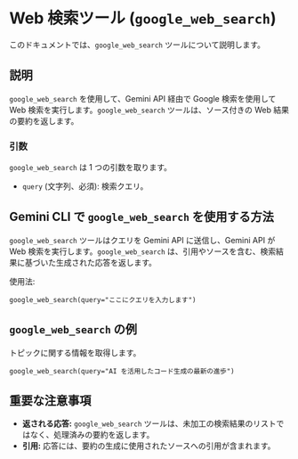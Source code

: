 # Web 検索ツール (`google_web_search`)

このドキュメントでは、`google_web_search` ツールについて説明します。

## 説明

`google_web_search` を使用して、Gemini API 経由で Google 検索を使用して Web 検索を実行します。`google_web_search` ツールは、ソース付きの Web 結果の要約を返します。

### 引数

`google_web_search` は 1 つの引数を取ります。

- `query` (文字列、必須): 検索クエリ。

## Gemini CLI で `google_web_search` を使用する方法

`google_web_search` ツールはクエリを Gemini API に送信し、Gemini API が Web 検索を実行します。`google_web_search` は、引用やソースを含む、検索結果に基づいた生成された応答を返します。

使用法:

```
google_web_search(query="ここにクエリを入力します")
```

## `google_web_search` の例

トピックに関する情報を取得します。

```
google_web_search(query="AI を活用したコード生成の最新の進歩")
```

## 重要な注意事項

- **返される応答:** `google_web_search` ツールは、未加工の検索結果のリストではなく、処理済みの要約を返します。
- **引用:** 応答には、要約の生成に使用されたソースへの引用が含まれます。